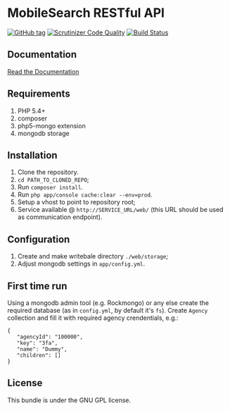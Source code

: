 MobileSearch RESTful API
=====================

[![GitHub tag](https://img.shields.io/github/tag/filmstriben/mobilesearch_rest.svg?style=flat-square)](https://github.com/filmstriben/mobilesearch_rest)
[![Scrutinizer Code Quality](https://scrutinizer-ci.com/g/filmstriben/mobilesearch_rest/badges/quality-score.png?b=master)](https://scrutinizer-ci.com/g/filmstriben/mobilesearch_rest/?branch=master)
[![Build Status](https://scrutinizer-ci.com/g/filmstriben/mobilesearch_rest/badges/build.png?b=master)](https://scrutinizer-ci.com/g/filmstriben/mobilesearch_rest/build-status/master)

Documentation
-------------

[Read the Documentation](http://rest.filmstriben.dk/web/)

Requirements
------------
1. PHP 5.4+
2. composer
3. php5-mongo extension
4. mongodb storage

Installation
------------

1. Clone the repository.
2. ``cd PATH_TO_CLONED_REPO``;
2. Run ``composer install``.
3. Run ``php app/console cache:clear --env=prod``.
4. Setup a vhost to point to repository root;
5. Service available @ `http://SERVICE_URL/web/` (this URL should be used as communication endpoint).

Configuration
------------
1. Create and make writebale directory `./web/storage`;
2. Adjust mongodb settings in `app/config.yml`.

First time run
------------
Using a mongodb admin tool (e.g. Rockmongo) or any else create the required database (as in `config.yml`, by default it's `fs`).
Create `Agency` collection and fill it with required agency crendentials, e.g.:
```
{
   "agencyId": "100000",
   "key": "3fa",
   "name": "Dummy",
   "children": []
}	
```

License
-------

This bundle is under the GNU GPL license.
